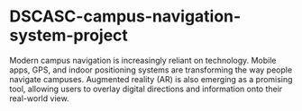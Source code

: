 # DSCASC-campus-navigation-system-project
Modern campus navigation is increasingly reliant on technology. Mobile apps, GPS, and indoor positioning systems are transforming the way people navigate campuses. Augmented reality (AR) is also emerging as a promising tool, allowing users to overlay digital directions and information onto their real-world view.
